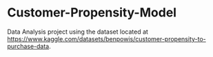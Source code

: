 # Customer-Propensity-Model

Data Analysis project using the dataset located at https://www.kaggle.com/datasets/benpowis/customer-propensity-to-purchase-data. 
